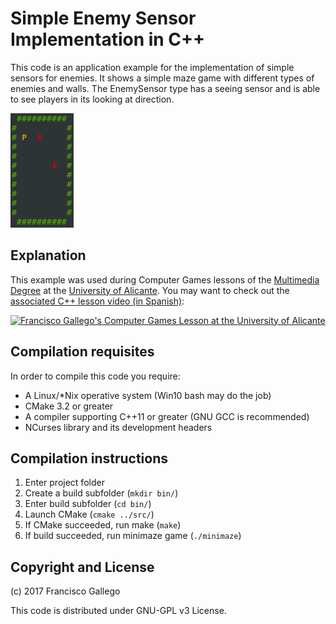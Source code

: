# Simple Enemy Sensor Implementation in C++

This code is an application example for the implementation of simple sensors for enemies. It shows a simple maze game with different types of enemies and walls. The EnemySensor type has a seeing sensor and is able to see players in its looking at direction.

![Screenshot of an enemy looking at a Player using its sight sensor](/media/gamescr00.png?raw=true "An enemy sees a player and stops moving, exemplifying the sight sensor implementation")


## Explanation

This example was used during Computer Games lessons of the [Multimedia Degree](https://cvnet.cpd.ua.es/webcvnet/planestudio/planEstudioND.aspx?plan=C205&lengua=E&caca=2016-17) at the [University of Alicante](http://www.ua.es). You may want to check out the [associated C++ lesson video (in Spanish)](https://youtu.be/mPapuUC0kLg):

[![Francisco Gallego's Computer Games Lesson at the University of Alicante](https://img.youtube.com/vi/mPapuUC0kLg/0.jpg "Watch Francisco Gallego's lesson on Computer Games at the University of Alicante (in Spanish)")](https://youtu.be/mPapuUC0kLg)

## Compilation requisites

In order to compile this code you require:
- A Linux/*Nix operative system (Win10 bash may do the job)
- CMake 3.2 or greater
- A compiler supporting C++11 or greater (GNU GCC is recommended)
- NCurses library and its development headers

## Compilation instructions

1. Enter project folder
2. Create a build subfolder (`mkdir bin/`)
3. Enter build subfolder (`cd bin/`)
4. Launch CMake (`cmake ../src/`)
5. If CMake succeeded, run make (`make`)
6. If build succeeded, run minimaze game (`./minimaze`)

## Copyright and License

(c) 2017 Francisco Gallego 

This code is distributed under GNU-GPL v3 License.
